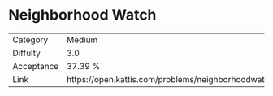 # Neighborhood Watch

<table>
    <tr>
        <td>Category</td>
        <td>Medium</td>
    </tr>
    <tr>
        <td>Diffulty</td>
        <td>3.0</td>
    </tr>
    <tr>
        <td>Acceptance</td>
        <td>37.39 %</td>
    </tr>
    <tr>
        <td>Link</td>
        <td>https://open.kattis.com/problems/neighborhoodwatch</td>
    </tr>
</table>